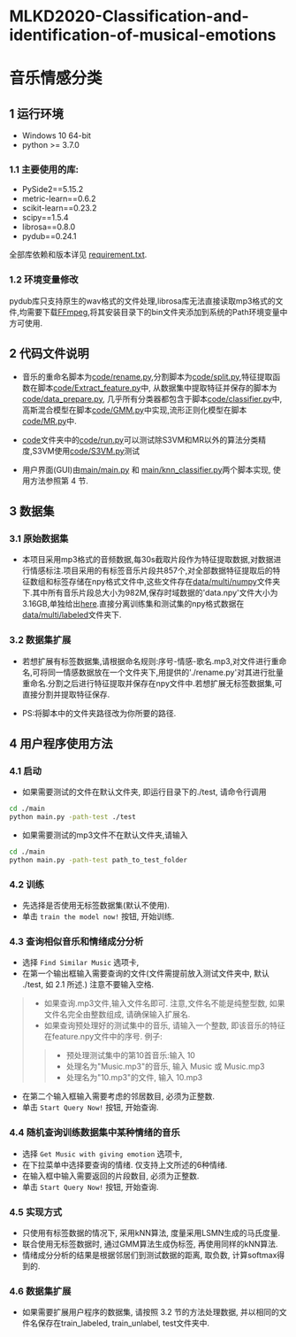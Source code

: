 # MLKD2020-Classification-and-identification-of-musical-emotions

**音乐情感分类**
==============================================================

1 **运行环境**
--------------------------------------------------------------
* Windows 10 64-bit
* python >= 3.7.0

### 1.1 主要使用的库:

* PySide2==5.15.2
* metric-learn==0.6.2
* scikit-learn==0.23.2
* scipy==1.5.4
* librosa==0.8.0
* pydub==0.24.1

全部库依赖和版本详见 [requirement.txt](requirement.txt).

### 1.2 环境变量修改

pydub库只支持原生的wav格式的文件处理,librosa库无法直接读取mp3格式的文件,均需要下载[FFmpeg](https://ffmpeg.org/),将其安装目录下的bin文件夹添加到系统的Path环境变量中方可使用.

2 **代码文件说明**
--------------------------------------------------------------
* 音乐的重命名脚本为[code/rename.py](code/rename.py),分割脚本为[code/split.py](code/split.py),特征提取函数在脚本[code/Extract_feature.py](code/Extract_feature.py)中, 从数据集中提取特征并保存的脚本为[code/data_prepare.py](code/data_prepare.py), 几乎所有分类器都包含于脚本[code/classifier.py](code/classifier.py)中,高斯混合模型在脚本[code/GMM.py](code/GMM.py)中实现,流形正则化模型在脚本[code/MR.py](code/MR.py)中.

* [code](./code)文件夹中的[code/run.py](code/run.py)可以测试除S3VM和MR以外的算法分类精度,S3VM使用[code/S3VM.py](code/S3VM.py)测试

* 用户界面(GUI)由[main/main.py](main/main.py) 和 [main/knn_classifier.py](main/knn_classifier.py)两个脚本实现, 使用方法参照第 4 节.

3 **数据集**
--------------------------------------------------------------
### 3.1 原始数据集
* 本项目采用mp3格式的音频数据,每30s截取片段作为特征提取数据,对数据进行情感标注.项目采用的有标签音乐片段共857个,对全部数据特征提取后的特征数组和标签存储在npy格式文件中,这些文件存在[data/multi/numpy](data/multi/numpy)文件夹下.其中所有音乐片段总大小为982M,保存时域数据的'data.npy'文件大小为3.16GB,单独给出[here](https://jbox.sjtu.edu.cn/l/Y0TeIM).直接分离训练集和测试集的npy格式数据在[data/multi/labeled](data/multi/labeled)文件夹下.

### 3.2 数据集扩展
* 若想扩展有标签数据集,请根据命名规则:序号-情感-歌名.mp3,对文件进行重命名,可将同一情感数据放在一个文件夹下,用提供的'./rename.py'对其进行批量重命名.分割之后进行特征提取并保存在npy文件中.若想扩展无标签数据集,可直接分割并提取特征保存.

* PS:将脚本中的文件夹路径改为你所要的路径.

4 **用户程序使用方法**
--------------------------------------------------------------
### 4.1 启动
* 如果需要测试的文件在默认文件夹, 即运行目录下的./test, 请命令行调用  
```bash
cd ./main
python main.py -path-test ./test
```
* 如果需要测试的mp3文件不在默认文件夹,请输入
```bash
cd ./main
python main.py -path-test path_to_test_folder
```

### 4.2 训练
* 先选择是否使用无标签数据集(默认不使用).  
* 单击 ```train the model now!``` 按钮, 开始训练. 

### 4.3 查询相似音乐和情绪成分分析
* 选择 ```Find Similar Music``` 选项卡,  
* 在第一个输出框输入需要查询的文件(文件需提前放入测试文件夹中, 默认 ./test, 如 2.1 所述.)  注意不要输入空格.
>* 如果查询.mp3文件,输入文件名即可. 注意,文件名不能是纯整型数, 如果文件名完全由整数组成, 请确保输入扩展名.
>* 如果查询预处理好的测试集中的音乐, 请输入一个整数, 即该音乐的特征在feature.npy文件中的序号. 例子:
>>* 预处理测试集中的第10首音乐:输入 10  
>>* 处理名为"Music.mp3"的音乐, 输入 Music 或 Music.mp3
>>* 处理名为"10.mp3"的文件, 输入 10.mp3
* 在第二个输入框输入需要考虑的邻居数目, 必须为正整数.  
* 单击 ```Start Query Now!``` 按钮, 开始查询. 

### 4.4 随机查询训练数据集中某种情绪的音乐
* 选择 ```Get Music with giving emotion``` 选项卡,  
* 在下拉菜单中选择要查询的情绪. 仅支持上文所述的6种情绪. 
* 在输入框中输入需要返回的片段数目, 必须为正整数. 
* 单击 ```Start Query Now!``` 按钮, 开始查询. 

### 4.5 实现方式
* 只使用有标签数据的情况下, 采用kNN算法, 度量采用LSMN生成的马氏度量.  
* 联合使用无标签数据时, 通过GMM算法生成伪标签, 再使用同样的kNN算法.  
* 情绪成分分析的结果是根据邻居们到测试数据的距离, 取负数, 计算softmax得到的. 

### 4.6 数据集扩展
* 如果需要扩展用户程序的数据集, 请按照 3.2 节的方法处理数据, 并以相同的文件名保存在train_labeled, train_unlabel, test文件夹中. 
